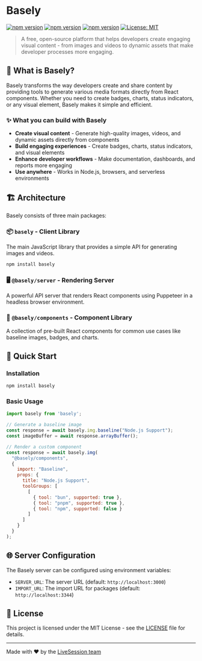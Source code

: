 # Basely

[![npm version](https://img.shields.io/npm/v/basely.svg)](https://www.npmjs.com/package/basely)
[![npm version](https://img.shields.io/npm/v/basely.svg)](https://www.npmjs.com/package/@basely/components)
[![npm version](https://img.shields.io/npm/v/basely.svg)](https://www.npmjs.com/package/@basely/server)
[![License: MIT](https://img.shields.io/badge/License-MIT-yellow.svg)](https://opensource.org/licenses/MIT)

> A free, open-source platform that helps developers create engaging visual content - from images and videos to dynamic assets that make developer processes more engaging.

## 🚀 What is Basely?

Basely transforms the way developers create and share content by providing tools to generate various media formats directly from React components. Whether you need to create badges, charts, status indicators, or any visual element, Basely makes it simple and efficient.

### ✨ What you can build with Basely

- **Create visual content** - Generate high-quality images, videos, and dynamic assets directly from components
- **Build engaging experiences** - Create badges, charts, status indicators, and visual elements
- **Enhance developer workflows** - Make documentation, dashboards, and reports more engaging
- **Use anywhere** - Works in Node.js, browsers, and serverless environments

## 🏗️ Architecture

Basely consists of three main packages:

### 📦 `basely` - Client Library
The main JavaScript library that provides a simple API for generating images and videos.

```bash
npm install basely
```

### 🖥️ `@basely/server` - Rendering Server
A powerful API server that renders React components using Puppeteer in a headless browser environment.

### 🧩 `@basely/components` - Component Library
A collection of pre-built React components for common use cases like baseline images, badges, and charts.

## 🚀 Quick Start

### Installation

```bash
npm install basely
```

### Basic Usage

```javascript
import basely from 'basely';

// Generate a baseline image
const response = await basely.img.baseline("Node.js Support");
const imageBuffer = await response.arrayBuffer();

// Render a custom component
const response = await basely.img(
  "@basely/components",
  {
    import: "Baseline",
    props: {
      title: "Node.js Support",
      toolGroups: [
        [
          { tool: "bun", supported: true },
          { tool: "pnpm", supported: true },
          { tool: "npm", supported: false }
        ]
      ]
    }
  }
);
```

## 🌐 Server Configuration

The Basely server can be configured using environment variables:

- `SERVER_URL`: The server URL (default: `http://localhost:3000`)
- `IMPORT_URL`: The import URL for packages (default: `http://localhost:3344`)

## 📄 License

This project is licensed under the MIT License - see the [LICENSE](LICENSE) file for details.

---

Made with ❤️ by the [LiveSession team](https://github.com/livesession)
